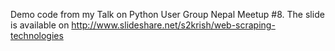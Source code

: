 Demo code from my Talk on Python User Group Nepal Meetup #8. The slide is available on http://www.slideshare.net/s2krish/web-scraping-technologies